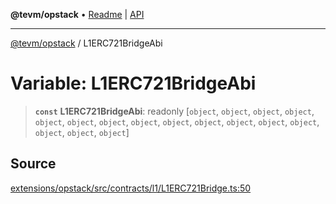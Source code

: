 **@tevm/opstack** • [Readme](../README.md) \| [API](../globals.md)

***

[@tevm/opstack](../README.md) / L1ERC721BridgeAbi

# Variable: L1ERC721BridgeAbi

> **`const`** **L1ERC721BridgeAbi**: readonly [`object`, `object`, `object`, `object`, `object`, `object`, `object`, `object`, `object`, `object`, `object`, `object`, `object`, `object`, `object`, `object`]

## Source

[extensions/opstack/src/contracts/l1/L1ERC721Bridge.ts:50](https://github.com/evmts/tevm-monorepo/blob/main/extensions/opstack/src/contracts/l1/L1ERC721Bridge.ts#L50)
